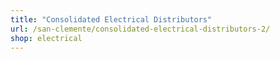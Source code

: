 ```yaml
---
title: "Consolidated Electrical Distributors"
url: /san-clemente/consolidated-electrical-distributors-2/
shop: electrical
---
```

